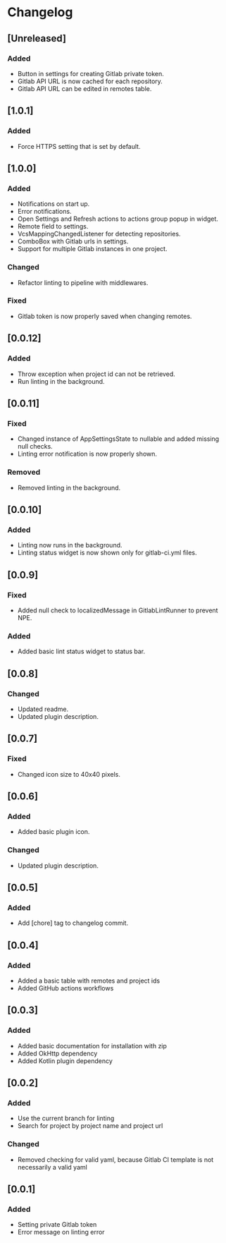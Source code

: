 # Changelog

## [Unreleased]
### Added
- Button in settings for creating Gitlab private token.
- Gitlab API URL is now cached for each repository.
- Gitlab API URL can be edited in remotes table.

## [1.0.1]
### Added
- Force HTTPS setting that is set by default.

## [1.0.0]
### Added
- Notifications on start up.
- Error notifications.
- Open Settings and Refresh actions to actions group popup in widget.
- Remote field to settings.
- VcsMappingChangedListener for detecting repositories.
- ComboBox with Gitlab urls in settings.
- Support for multiple Gitlab instances in one project.

### Changed
- Refactor linting to pipeline with middlewares.

### Fixed
- Gitlab token is now properly saved when changing remotes.

## [0.0.12]
### Added
- Throw exception when project id can not be retrieved.
- Run linting in the background.

## [0.0.11]
### Fixed
- Changed instance of AppSettingsState to nullable and added missing null checks.
- Linting error notification is now properly shown.

### Removed
- Removed linting in the background.

## [0.0.10]
### Added
- Linting now runs in the background.
- Linting status widget is now shown only for gitlab-ci.yml files.

## [0.0.9]
### Fixed
- Added null check to localizedMessage in GitlabLintRunner to prevent NPE.

### Added
- Added basic lint status widget to status bar.

## [0.0.8]
### Changed
- Updated readme.
- Updated plugin description.

## [0.0.7]
### Fixed
- Changed icon size to 40x40 pixels.

## [0.0.6]
### Added
- Added basic plugin icon.

### Changed
- Updated plugin description.

## [0.0.5]
### Added
- Add [chore] tag to changelog commit.

## [0.0.4]
### Added
- Added a basic table with remotes and project ids
- Added GitHub actions workflows

## [0.0.3]
### Added
- Added basic documentation for installation with zip
- Added OkHttp dependency
- Added Kotlin plugin dependency

## [0.0.2]
### Added
- Use the current branch for linting
- Search for project by project name and project url

### Changed
- Removed checking for valid yaml, because Gitlab CI template is not necessarily a valid yaml

## [0.0.1]
### Added
- Setting private Gitlab token
- Error message on linting error
